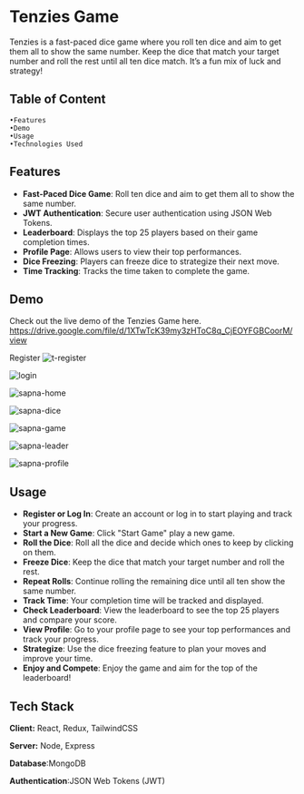 
# Tenzies Game

Tenzies is a fast-paced dice game where you roll ten dice and aim to get them all to show the same number. Keep the dice that match your target number and roll the rest until all ten dice match. It’s a fun mix of luck and strategy!


## Table of Content
    •Features
    •Demo
    •Usage
    •Technologies Used
    
    
## Features

- **Fast-Paced Dice Game**: Roll ten dice and aim to get them all to show the same number.
- **JWT Authentication**: Secure user authentication using JSON Web Tokens.
- **Leaderboard**: Displays the top 25 players based on their game completion times.
- **Profile Page**: Allows users to view their top performances.
- **Dice Freezing**: Players can freeze dice to strategize their next move.
- **Time Tracking**: Tracks the time taken to complete the game.


## Demo

Check out the live demo of the Tenzies Game here.
https://drive.google.com/file/d/1XTwTcK39my3zHToC8q_CjEOYFGBCoorM/view

Register
![t-register](https://github.com/Samridhii1212/Tenzies-Game/assets/115480641/6f5c1872-d797-4cb3-ad0a-967a511330a2)

![login](https://github.com/Samridhii1212/Tenzies-Game/assets/115480641/72beca55-70be-4219-b7b2-8fb0b6c49e23)

![sapna-home](https://github.com/Samridhii1212/Tenzies-Game/assets/115480641/4e75403d-a371-408a-ad69-410cc8172a42)

![sapna-dice](https://github.com/Samridhii1212/Tenzies-Game/assets/115480641/d8106ae2-22e3-423e-9202-ad9cde783008)

![sapna-game](https://github.com/Samridhii1212/Tenzies-Game/assets/115480641/362ebae7-37a9-4d47-bfc4-cbed40a23b89)

![sapna-leader](https://github.com/Samridhii1212/Tenzies-Game/assets/115480641/25260229-29cd-4edb-8d28-6381447fadc2)

![sapna-profile](https://github.com/Samridhii1212/Tenzies-Game/assets/115480641/9b4b6f1b-3ae9-4666-87e7-0f134734f4fb)




## Usage



- **Register or Log In**: Create an account
 or log in to start playing and track your progress.
- **Start a New Game**: Click "Start Game" play a new game.
- **Roll the Dice**: Roll all the dice and decide which ones to keep by clicking on them.
- **Freeze Dice**: Keep the dice that match your target number and roll the rest.
- **Repeat Rolls**: Continue rolling the remaining dice until all ten show the same number.
- **Track Time**: Your completion time will be tracked and displayed.
- **Check Leaderboard**: View the leaderboard to see the top 25 players and compare your score.
- **View Profile**: Go to your profile page to see your top performances and track your progress.
- **Strategize**: Use the dice freezing feature to plan your moves and improve your time.
- **Enjoy and Compete**: Enjoy the game and aim for the top of the leaderboard!
## Tech Stack

**Client:** React, Redux, TailwindCSS

**Server:** Node, Express

**Database**:MongoDB

**Authentication**:JSON Web Tokens (JWT)

